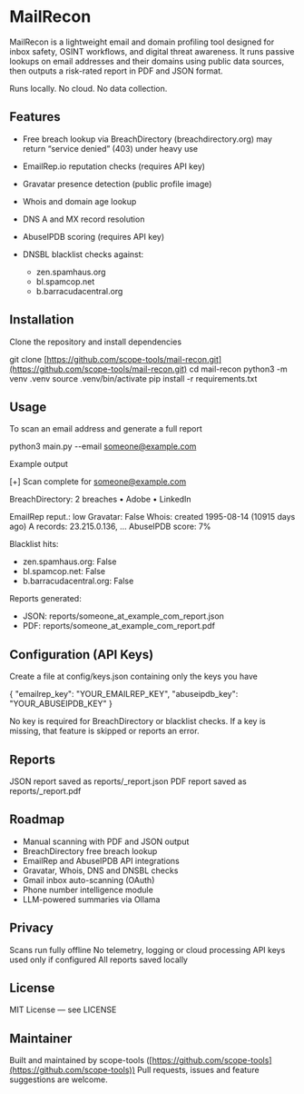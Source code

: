 # MailRecon

MailRecon is a lightweight email and domain profiling tool designed for inbox safety, OSINT workflows, and digital threat awareness. It runs passive lookups on email addresses and their domains using public data sources, then outputs a risk-rated report in PDF and JSON format.

Runs locally. No cloud. No data collection.

## Features

- Free breach lookup via BreachDirectory (breachdirectory.org)
  may return “service denied” (403) under heavy use

- EmailRep.io reputation checks (requires API key)

- Gravatar presence detection (public profile image)

- Whois and domain age lookup

- DNS A and MX record resolution

- AbuseIPDB scoring (requires API key)

- DNSBL blacklist checks against:

  - zen.spamhaus.org
  - bl.spamcop.net
  - b.barracudacentral.org

## Installation

Clone the repository and install dependencies

git clone [https://github.com/scope-tools/mail-recon.git](https://github.com/scope-tools/mail-recon.git)
cd mail-recon
python3 -m venv .venv
source .venv/bin/activate
pip install -r requirements.txt

## Usage

To scan an email address and generate a full report

python3 main.py --email [someone@example.com](mailto:someone@example.com)

Example output

\[+] Scan complete for [someone@example.com](mailto:someone@example.com)

BreachDirectory: 2 breaches
• Adobe
• LinkedIn

EmailRep reput.: low
Gravatar: False
Whois: created 1995-08-14 (10915 days ago)
A records: 23.215.0.136, …
AbuseIPDB score: 7%

Blacklist hits:

- zen.spamhaus.org: False
- bl.spamcop.net: False
- b.barracudacentral.org: False

Reports generated:

- JSON: reports/someone\_at\_example\_com\_report.json
- PDF:  reports/someone\_at\_example\_com\_report.pdf

## Configuration (API Keys)

Create a file at config/keys.json containing only the keys you have

{
"emailrep\_key": "YOUR\_EMAILREP\_KEY",
"abuseipdb\_key": "YOUR\_ABUSEIPDB\_KEY"
}

No key is required for BreachDirectory or blacklist checks. If a key is missing, that feature is skipped or reports an error.

## Reports

JSON report saved as reports/<email>\_report.json
PDF report saved as reports/<email>\_report.pdf

## Roadmap

- Manual scanning with PDF and JSON output
- BreachDirectory free breach lookup
- EmailRep and AbuseIPDB API integrations
- Gravatar, Whois, DNS and DNSBL checks
- Gmail inbox auto-scanning (OAuth)
- Phone number intelligence module
- LLM-powered summaries via Ollama

## Privacy

Scans run fully offline
No telemetry, logging or cloud processing
API keys used only if configured
All reports saved locally

## License

MIT License — see LICENSE

## Maintainer

Built and maintained by scope-tools ([https://github.com/scope-tools](https://github.com/scope-tools))
Pull requests, issues and feature suggestions are welcome.
